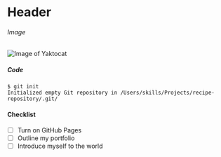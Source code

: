 # Header

###### Image
![Image of Yaktocat](https://octodex.github.com/images/yaktocat.png)

##### Code
```
$ git init
Initialized empty Git repository in /Users/skills/Projects/recipe-repository/.git/
```
#### Checklist
- [ ] Turn on GitHub Pages
- [ ] Outline my portfolio
- [ ] Introduce myself to the world
